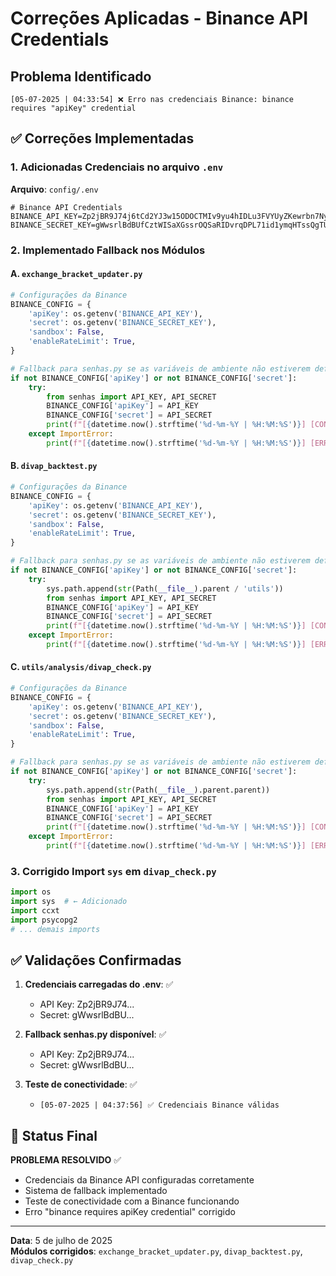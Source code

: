# Correções Aplicadas - Binance API Credentials

## Problema Identificado
```
[05-07-2025 | 04:33:54] ❌ Erro nas credenciais Binance: binance requires "apiKey" credential
```

## ✅ Correções Implementadas

### 1. Adicionadas Credenciais no arquivo `.env`
**Arquivo**: `config/.env`
```env
# Binance API Credentials
BINANCE_API_KEY=Zp2jBR9J74j6tCd2YJ3w15ODOCTMIv9yu4hIDLu3FVYUyZKewrbn7NyaYsu2Okm5
BINANCE_SECRET_KEY=gWwsrlBdBUfCztWISaXGssrOQSaRIDvrqDPL71id1ymqHTssQgTUaroEi9RDzTty
```

### 2. Implementado Fallback nos Módulos

#### A. `exchange_bracket_updater.py`
```python
# Configurações da Binance
BINANCE_CONFIG = {
    'apiKey': os.getenv('BINANCE_API_KEY'),
    'secret': os.getenv('BINANCE_SECRET_KEY'),
    'sandbox': False,
    'enableRateLimit': True,
}

# Fallback para senhas.py se as variáveis de ambiente não estiverem definidas
if not BINANCE_CONFIG['apiKey'] or not BINANCE_CONFIG['secret']:
    try:
        from senhas import API_KEY, API_SECRET
        BINANCE_CONFIG['apiKey'] = API_KEY
        BINANCE_CONFIG['secret'] = API_SECRET
        print(f"[{datetime.now().strftime('%d-%m-%Y | %H:%M:%S')}] [CONFIG] Usando credenciais do senhas.py")
    except ImportError:
        print(f"[{datetime.now().strftime('%d-%m-%Y | %H:%M:%S')}] [ERRO] Credenciais Binance não encontradas")
```

#### B. `divap_backtest.py`
```python
# Configurações da Binance
BINANCE_CONFIG = {
    'apiKey': os.getenv('BINANCE_API_KEY'),
    'secret': os.getenv('BINANCE_SECRET_KEY'),
    'sandbox': False,
    'enableRateLimit': True,
}

# Fallback para senhas.py se as variáveis de ambiente não estiverem definidas
if not BINANCE_CONFIG['apiKey'] or not BINANCE_CONFIG['secret']:
    try:
        sys.path.append(str(Path(__file__).parent / 'utils'))
        from senhas import API_KEY, API_SECRET
        BINANCE_CONFIG['apiKey'] = API_KEY
        BINANCE_CONFIG['secret'] = API_SECRET
        print(f"[{datetime.now().strftime('%d-%m-%Y | %H:%M:%S')}] [CONFIG] Usando credenciais do senhas.py")
    except ImportError:
        print(f"[{datetime.now().strftime('%d-%m-%Y | %H:%M:%S')}] [ERRO] Credenciais Binance não encontradas")
```

#### C. `utils/analysis/divap_check.py`
```python
# Configurações da Binance
BINANCE_CONFIG = {
    'apiKey': os.getenv('BINANCE_API_KEY'),
    'secret': os.getenv('BINANCE_SECRET_KEY'),
    'sandbox': False,
    'enableRateLimit': True,
}

# Fallback para senhas.py se as variáveis de ambiente não estiverem definidas
if not BINANCE_CONFIG['apiKey'] or not BINANCE_CONFIG['secret']:
    try:
        sys.path.append(str(Path(__file__).parent.parent))
        from senhas import API_KEY, API_SECRET
        BINANCE_CONFIG['apiKey'] = API_KEY
        BINANCE_CONFIG['secret'] = API_SECRET
        print(f"[{datetime.now().strftime('%d-%m-%Y | %H:%M:%S')}] [CONFIG] Usando credenciais do senhas.py")
    except ImportError:
        print(f"[{datetime.now().strftime('%d-%m-%Y | %H:%M:%S')}] [ERRO] Credenciais Binance não encontradas")
```

### 3. Corrigido Import `sys` em `divap_check.py`
```python
import os
import sys  # ← Adicionado
import ccxt
import psycopg2
# ... demais imports
```

## ✅ Validações Confirmadas

1. **Credenciais carregadas do .env**: ✅
   - API Key: Zp2jBR9J74...
   - Secret: gWwsrlBdBU...

2. **Fallback senhas.py disponível**: ✅
   - API Key: Zp2jBR9J74...
   - Secret: gWwsrlBdBU...

3. **Teste de conectividade**: ✅
   - `[05-07-2025 | 04:37:56] ✅ Credenciais Binance válidas`

## 🎯 Status Final
**PROBLEMA RESOLVIDO** ✅

- Credenciais da Binance API configuradas corretamente
- Sistema de fallback implementado
- Teste de conectividade com a Binance funcionando
- Erro "binance requires apiKey credential" corrigido

---

**Data**: 5 de julho de 2025  
**Módulos corrigidos**: `exchange_bracket_updater.py`, `divap_backtest.py`, `divap_check.py`
